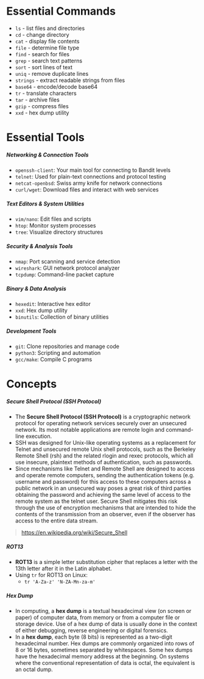 # Essential Commands

- `ls` - list files and directories
- `cd` - change directory
- `cat` - display file contents
- `file` - determine file type
- `find` - search for files
- `grep` - search text patterns
- `sort` - sort lines of text
- `uniq` - remove duplicate lines
- `strings` - extract readable strings from files
- `base64` - encode/decode base64
- `tr` - translate characters
- `tar` - archive files
- `gzip` - compress files
- `xxd` - hex dump utility

# Essential Tools
##### Networking & Connection Tools
- `openssh-client`: Your main tool for connecting to Bandit levels
- `telnet`: Used for plain-text connections and protocol testing
- `netcat-openbsd`: Swiss army knife for network connections
- `curl/wget`: Download files and interact with web services
##### Text Editors & System Utilities
- `vim/nano`: Edit files and scripts
- `htop`: Monitor system processes
- `tree`: Visualize directory structures
##### Security & Analysis Tools
- `nmap`: Port scanning and service detection
- `wireshark`: GUI network protocol analyzer
- `tcpdump`: Command-line packet capture
##### Binary & Data Analysis
- `hexedit`: Interactive hex editor
- `xxd`: Hex dump utility
- `binutils`: Collection of binary utilities
##### Development Tools
- `git`: Clone repositories and manage code
- `python3`: Scripting and automation
- `gcc/make`: Compile C programs

# Concepts

##### Secure Shell Protocol (SSH Protocol)
- The **Secure Shell Protocol (SSH Protocol)** is a cryptographic network protocol for operating network services securely over an unsecured network. Its most notable applications are remote login and command-line execution.
- SSH was designed for Unix-like operating systems as a replacement for Telnet and unsecured remote Unix shell protocols, such as the Berkeley Remote Shell (rsh) and the related rlogin and rexec protocols, which all use insecure, plaintext methods of authentication, such as passwords.
- Since mechanisms like Telnet and Remote Shell are designed to access and operate remote computers, sending the authentication tokens (e.g. username and password) for this access to these computers across a public network in an unsecured way poses a great risk of third parties obtaining the password and achieving the same level of access to the remote system as the telnet user. Secure Shell mitigates this risk through the use of encryption mechanisms that are intended to hide the contents of the transmission from an observer, even if the observer has access to the entire data stream.
> https://en.wikipedia.org/wiki/Secure_Shell

##### ROT13
- **ROT13** is a simple letter substitution cipher that replaces a letter with the 13th letter after it in the Latin alphabet.
- Using `tr` for ROT13 on Linux:
	- `tr 'A-Za-z' 'N-ZA-Mn-za-m'`

##### Hex Dump
- In computing, a **hex dump** is a textual hexadecimal view (on screen or paper) of computer data, from memory or from a computer file or storage device. Use of a hex dump of data is usually done in the context of either debugging, reverse engineering or digital forensics.
- In a **hex dump**, each byte (8 bits) is represented as a two-digit hexadecimal number. Hex dumps are commonly organized into rows of 8 or 16 bytes, sometimes separated by whitespaces. Some hex dumps have the hexadecimal memory address at the beginning. On systems where the conventional representation of data is octal, the equivalent is an octal dump.


